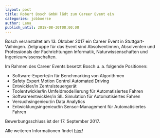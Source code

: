 ```yaml
---
layout: post
title: Robert Bosch GmbH lädt zum Career Event ein
categories: jobboerse
author: Lena
publish_until: 2018-08-30T00:00:00
---
```


Bosch veranstaltet am 13. Oktober 2017 ein Career Event in Stuttgart-Vaihingen. Zielgruppe für das Event sind Absolventinnen, Absolventen und Professionals der Fachrichtungen Informatik, Naturwissenschaften und Ingenieurwissenschaften.

Im Rahmen des Career Events besetzt Bosch u. a. folgende Positionen:

* Software-Experte/in für Benchmarking von Algorithmen
* Safety Expert Motion Control Automated Driving
* Entwickler/in Zentralsteuergerät
* Toolentwickler/in Umfeldmodellierung für Automatisiertes Fahren
* Softwareentwickler/in SIL Simulation für Automatisiertes Fahren
* Versuchsingenieur/in Data Analytics
* Entwicklungsingenieur/in Sensor-Management für Automatisiertes Fahren

Bewerbungsschluss ist der 17. September 2017.


Alle weiteren Informationen findet [hier](dokumente/ausschreibungen_jobboerse/2017-08-30_bosch.pdf)!
